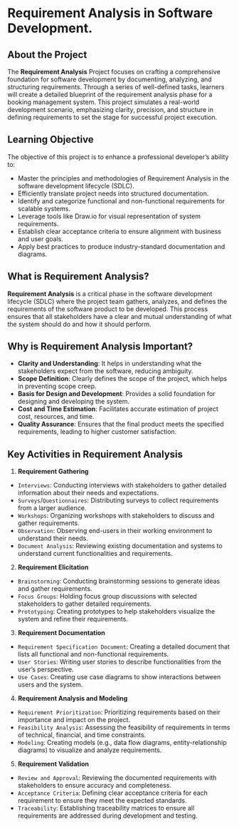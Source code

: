 # Requirement Analysis in Software Development.

## About the Project
The **Requirement Analysis** Project focuses on crafting a comprehensive foundation for software development by documenting, analyzing, and structuring requirements. Through a series of well-defined tasks, learners will create a detailed blueprint of the requirement analysis phase for a booking management system. This project simulates a real-world development scenario, emphasizing clarity, precision, and structure in defining requirements to set the stage for successful project execution.

## Learning Objective
The objective of this project is to enhance a professional developer’s ability to:

- Master the principles and methodologies of Requirement Analysis in the software development lifecycle (SDLC).
- Efficiently translate project needs into structured documentation.
- Identify and categorize functional and non-functional requirements for scalable systems.
- Leverage tools like Draw.io for visual representation of system requirements.
- Establish clear acceptance criteria to ensure alignment with business and user goals.
- Apply best practices to produce industry-standard documentation and diagrams.

## What is Requirement Analysis?
**Requirement Analysis** is a critical phase in the software development lifecycle (SDLC) where the project team gathers, analyzes, and defines the requirements of the software product to be developed. This process ensures that all stakeholders have a clear and mutual understanding of what the system should do and how it should perform.

## Why is Requirement Analysis Important?
- **Clarity and Understanding**: It helps in understanding what the stakeholders expect from the software, reducing ambiguity.
- **Scope Definition**: Clearly defines the scope of the project, which helps in preventing scope creep.
- **Basis for Design and Development**: Provides a solid foundation for designing and developing the system.
- **Cost and Time Estimation**: Facilitates accurate estimation of project cost, resources, and time.
- **Quality Assurance**: Ensures that the final product meets the specified requirements, leading to higher customer satisfaction.

## Key Activities in Requirement Analysis
1. **Requirement Gathering**
- `Interviews`: Conducting interviews with stakeholders to gather detailed information about their needs and expectations.
- `Surveys`/`Questionnaires`: Distributing surveys to collect requirements from a larger audience.
- `Workshops`: Organizing workshops with stakeholders to discuss and gather requirements.
- `Observation`: Observing end-users in their working environment to understand their needs.
- `Document Analysis`: Reviewing existing documentation and systems to understand current functionalities and requirements.
2. **Requirement Elicitation**
- `Brainstorming`: Conducting brainstorming sessions to generate ideas and gather requirements.
- `Focus Groups`: Holding focus group discussions with selected stakeholders to gather detailed requirements.
- `Prototyping`: Creating prototypes to help stakeholders visualize the system and refine their requirements.
3. **Requirement Documentation**
- `Requirement Specification Document`: Creating a detailed document that lists all functional and non-functional requirements.
- `User Stories`: Writing user stories to describe functionalities from the user’s perspective.
- `Use Cases`: Creating use case diagrams to show interactions between users and the system.
4. **Requirement Analysis and Modeling**
- `Requirement Prioritization`: Prioritizing requirements based on their importance and impact on the project.
- `Feasibility Analysis`: Assessing the feasibility of requirements in terms of technical, financial, and time constraints.
- `Modeling`: Creating models (e.g., data flow diagrams, entity-relationship diagrams) to visualize and analyze requirements.
5. **Requirement Validation**
- `Review and Approval`: Reviewing the documented requirements with stakeholders to ensure accuracy and completeness.
- `Acceptance Criteria`: Defining clear acceptance criteria for each requirement to ensure they meet the expected standards.
- `Traceability`: Establishing traceability matrices to ensure all requirements are addressed during development and testing.